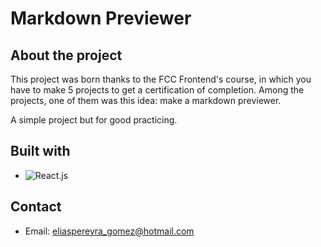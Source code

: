 # Markdown Previewer

## About the project

This project was born thanks to the FCC Frontend's course, in which you have to make 5 projects to get a certification of completion. Among the projects, one of them was this idea: make a markdown previewer.

A simple project but for good practicing.

## Built with

- ![React.js][react.js]

[react.js]: https://img.shields.io/badge/react-61DAFB?style=for-the-badge&logo=react&logoColor=white
[react-markdown]: https://img.shields.io/badge/markdown-000000?style=for-the-badge&logo=markdown&logoColor=white

## Contact

- Email: eliaspereyra_gomez@hotmail.com
